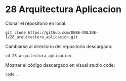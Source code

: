# 28 Arquitectura Aplicacion

Clonar el repositorio en local:
```Shell
git clone https://github.com/DWBE-ONLINE-1/28_arquitectura_aplicacion.git
```

Cambiarse al directorio del repositorio descargado:
```
cd 28_arquitectura_aplicacion
```

Mostrar el código descargado en visual studio code:
```
code .
```
